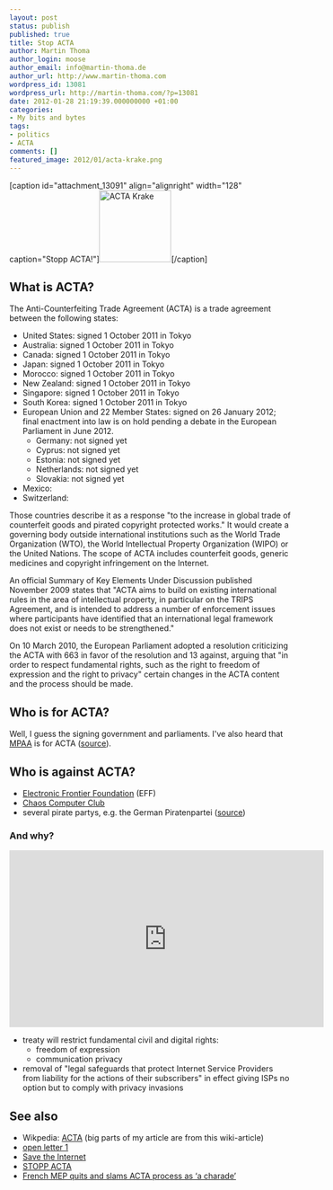 ```yaml
---
layout: post
status: publish
published: true
title: Stop ACTA
author: Martin Thoma
author_login: moose
author_email: info@martin-thoma.de
author_url: http://www.martin-thoma.com
wordpress_id: 13081
wordpress_url: http://martin-thoma.com/?p=13081
date: 2012-01-28 21:19:39.000000000 +01:00
categories:
- My bits and bytes
tags:
- politics
- ACTA
comments: []
featured_image: 2012/01/acta-krake.png
---
```

[caption id="attachment_13091" align="alignright" width="128" caption="Stopp ACTA!"]<a href="http://martin-thoma.com/wp-content/uploads/2012/01/acta-krake.png"><img src="http://martin-thoma.com/wp-content/uploads/2012/01/acta-krake.png" alt="ACTA Krake" title="ACTA Krake" width="128" height="128" class="size-full wp-image-13091" /></a>[/caption]
<h2>What is ACTA?</h2>
The Anti-Counterfeiting Trade Agreement (ACTA) is a trade agreement between the following states:
<ul>
  <li>United States: signed 1 October 2011 in Tokyo</li>
  <li>Australia: signed 1 October 2011 in Tokyo</li>
  <li>Canada: signed 1 October 2011 in Tokyo</li>
  <li>Japan: signed 1 October 2011 in Tokyo</li>
  <li>Morocco: signed 1 October 2011 in Tokyo</li>
  <li>New Zealand: signed 1 October 2011 in Tokyo</li>
  <li>Singapore: signed 1 October 2011 in Tokyo</li>
  <li>South Korea: signed 1 October 2011 in Tokyo</li>
  <li>European Union and 22 Member States: signed on 26 January 2012; final enactment into law is on hold pending a debate in the European Parliament in June 2012.
    <ul>
      <li>Germany: not signed yet</li>
      <li>Cyprus: not signed yet</li>
      <li>Estonia: not signed yet</li>
      <li>Netherlands: not signed yet</li>
      <li>Slovakia: not signed yet</li>
    </ul>
  </li>
  <li>Mexico: </li>
  <li>Switzerland: </li>
</ul>

Those countries describe it as a response "to the increase in global trade of counterfeit goods and pirated copyright protected works." It would create a governing body outside international institutions such as the World Trade Organization (WTO), the World Intellectual Property Organization (WIPO) or the United Nations. The scope of ACTA includes counterfeit goods, generic medicines and copyright infringement on the Internet.

An official Summary of Key Elements Under Discussion published November 2009 states that "ACTA aims to build on existing international rules in the area of intellectual property, in particular on the TRIPS Agreement, and is intended to address a number of enforcement issues where participants have identified that an international legal framework does not exist or needs to be strengthened."

On 10 March 2010, the European Parliament adopted a resolution criticizing the ACTA with 663 in favor of the resolution and 13 against, arguing that "in order to respect fundamental rights, such as the right to freedom of expression and the right to privacy" certain changes in the ACTA content and the process should be made.

<h2>Who is for ACTA?</h2>
Well, I guess the signing government and parliaments. I've also heard that <a href="http://en.wikipedia.org/wiki/MPAA">MPAA</a> is for ACTA (<a href="http://www.mpaa.org/resources/eea2c91a-7608-4b3a-9305-ec414c47b67f.pdf">source</a>).

<h2>Who is against ACTA?</h2>
<ul>
  <li><a href="http://en.wikipedia.org/wiki/Electronic_Frontier_Foundation">Electronic Frontier Foundation</a> (EFF)</li>
  <li><a href="http://en.wikipedia.org/wiki/Chaos_Computer_Club">Chaos Computer Club</a></li>
  <li>several pirate partys, e.g. the German Piratenpartei (<a href="http://web.piratenpartei.de/papiere/2010/acta">source</a>)</li>
</ul>
<h3>And why?</h3>
<iframe width="560" height="315" src="http://www.youtube.com/embed/citzRjwk-sQ" frameborder="0" allowfullscreen></iframe>
<ul>
  <li>treaty will restrict fundamental civil and digital rights:
    <ul>
      <li>freedom of expression</li>
      <li>communication privacy</li>
    </ul>
  </li>
  <li>removal of "legal safeguards that protect Internet Service Providers from liability for the actions of their subscribers" in effect giving ISPs no option but to comply with privacy invasions</li>
</ul>

<h2>See also</h2>
<ul>
  <li>Wikpedia: <a href="http://en.wikipedia.org/wiki/Anti-Counterfeiting_Trade_Agreement">ACTA</a> (big parts of my article are from this wiki-article)</li>
  <li><a href="http://freeknowledge.eu/acta-a-global-threat-to-freedoms-open-letter">open letter 1</a></li>
  <li><a href="http://www.avaaz.org/de/eu_save_the_internet_spread/?wabjtbb">Save the Internet</a></li>
  <li><a href="http://www.stopp-acta.info/">STOPP ACTA</a></li>
  <li><a href="http://www.thejournal.ie/french-mep-quits-and-slams-acta-process-as-a-charade-338453-Jan2012/">French MEP quits and slams ACTA process as &lsquo;a charade&rsquo;</a></li>
</ul>
